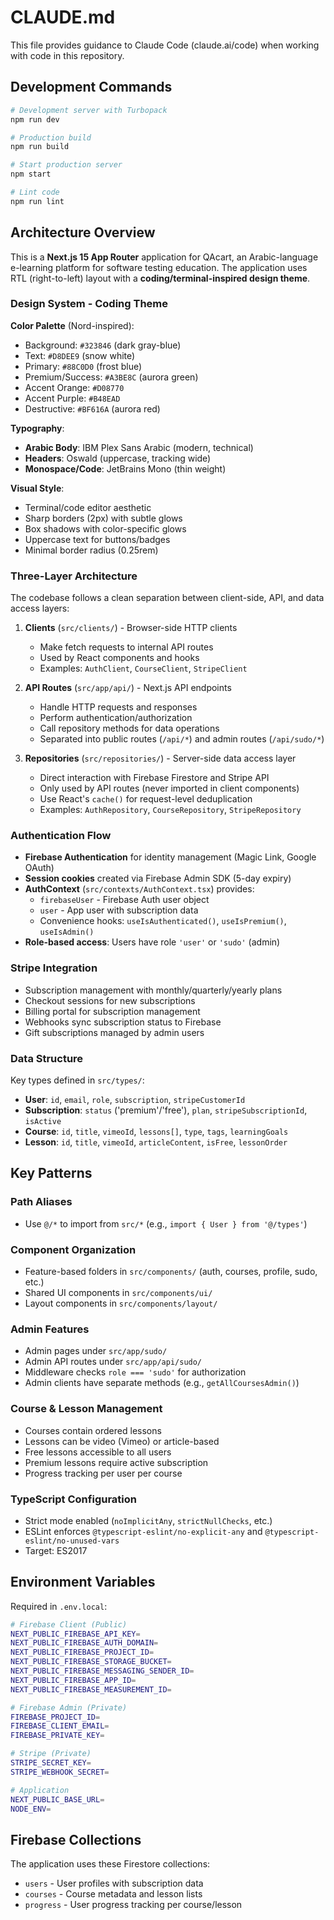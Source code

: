 # CLAUDE.md

This file provides guidance to Claude Code (claude.ai/code) when working with code in this repository.

## Development Commands

```bash
# Development server with Turbopack
npm run dev

# Production build
npm run build

# Start production server
npm start

# Lint code
npm run lint
```

## Architecture Overview

This is a **Next.js 15 App Router** application for QAcart, an Arabic-language e-learning platform for software testing education. The application uses RTL (right-to-left) layout with a **coding/terminal-inspired design theme**.

### Design System - Coding Theme

**Color Palette** (Nord-inspired):
- Background: `#323846` (dark gray-blue)
- Text: `#D8DEE9` (snow white)
- Primary: `#88C0D0` (frost blue)
- Premium/Success: `#A3BE8C` (aurora green)
- Accent Orange: `#D08770`
- Accent Purple: `#B48EAD`
- Destructive: `#BF616A` (aurora red)

**Typography**:
- **Arabic Body**: IBM Plex Sans Arabic (modern, technical)
- **Headers**: Oswald (uppercase, tracking wide)
- **Monospace/Code**: JetBrains Mono (thin weight)

**Visual Style**:
- Terminal/code editor aesthetic
- Sharp borders (2px) with subtle glows
- Box shadows with color-specific glows
- Uppercase text for buttons/badges
- Minimal border radius (0.25rem)

### Three-Layer Architecture

The codebase follows a clean separation between client-side, API, and data access layers:

1. **Clients** (`src/clients/`) - Browser-side HTTP clients
   - Make fetch requests to internal API routes
   - Used by React components and hooks
   - Examples: `AuthClient`, `CourseClient`, `StripeClient`

2. **API Routes** (`src/app/api/`) - Next.js API endpoints
   - Handle HTTP requests and responses
   - Perform authentication/authorization
   - Call repository methods for data operations
   - Separated into public routes (`/api/*`) and admin routes (`/api/sudo/*`)

3. **Repositories** (`src/repositories/`) - Server-side data access layer
   - Direct interaction with Firebase Firestore and Stripe API
   - Only used by API routes (never imported in client components)
   - Use React's `cache()` for request-level deduplication
   - Examples: `AuthRepository`, `CourseRepository`, `StripeRepository`

### Authentication Flow

- **Firebase Authentication** for identity management (Magic Link, Google OAuth)
- **Session cookies** created via Firebase Admin SDK (5-day expiry)
- **AuthContext** (`src/contexts/AuthContext.tsx`) provides:
  - `firebaseUser` - Firebase Auth user object
  - `user` - App user with subscription data
  - Convenience hooks: `useIsAuthenticated()`, `useIsPremium()`, `useIsAdmin()`
- **Role-based access**: Users have role `'user'` or `'sudo'` (admin)

### Stripe Integration

- Subscription management with monthly/quarterly/yearly plans
- Checkout sessions for new subscriptions
- Billing portal for subscription management
- Webhooks sync subscription status to Firebase
- Gift subscriptions managed by admin users

### Data Structure

Key types defined in `src/types/`:
- **User**: `id`, `email`, `role`, `subscription`, `stripeCustomerId`
- **Subscription**: `status` ('premium'/'free'), `plan`, `stripeSubscriptionId`, `isActive`
- **Course**: `id`, `title`, `vimeoId`, `lessons[]`, `type`, `tags`, `learningGoals`
- **Lesson**: `id`, `title`, `vimeoId`, `articleContent`, `isFree`, `lessonOrder`

## Key Patterns

### Path Aliases
- Use `@/*` to import from `src/*` (e.g., `import { User } from '@/types'`)

### Component Organization
- Feature-based folders in `src/components/` (auth, courses, profile, sudo, etc.)
- Shared UI components in `src/components/ui/`
- Layout components in `src/components/layout/`

### Admin Features
- Admin pages under `src/app/sudo/`
- Admin API routes under `src/app/api/sudo/`
- Middleware checks `role === 'sudo'` for authorization
- Admin clients have separate methods (e.g., `getAllCoursesAdmin()`)

### Course & Lesson Management
- Courses contain ordered lessons
- Lessons can be video (Vimeo) or article-based
- Free lessons accessible to all users
- Premium lessons require active subscription
- Progress tracking per user per course

### TypeScript Configuration
- Strict mode enabled (`noImplicitAny`, `strictNullChecks`, etc.)
- ESLint enforces `@typescript-eslint/no-explicit-any` and `@typescript-eslint/no-unused-vars`
- Target: ES2017

## Environment Variables

Required in `.env.local`:

```bash
# Firebase Client (Public)
NEXT_PUBLIC_FIREBASE_API_KEY=
NEXT_PUBLIC_FIREBASE_AUTH_DOMAIN=
NEXT_PUBLIC_FIREBASE_PROJECT_ID=
NEXT_PUBLIC_FIREBASE_STORAGE_BUCKET=
NEXT_PUBLIC_FIREBASE_MESSAGING_SENDER_ID=
NEXT_PUBLIC_FIREBASE_APP_ID=
NEXT_PUBLIC_FIREBASE_MEASUREMENT_ID=

# Firebase Admin (Private)
FIREBASE_PROJECT_ID=
FIREBASE_CLIENT_EMAIL=
FIREBASE_PRIVATE_KEY=

# Stripe (Private)
STRIPE_SECRET_KEY=
STRIPE_WEBHOOK_SECRET=

# Application
NEXT_PUBLIC_BASE_URL=
NODE_ENV=
```

## Firebase Collections

The application uses these Firestore collections:
- `users` - User profiles with subscription data
- `courses` - Course metadata and lesson lists
- `progress` - User progress tracking per course/lesson